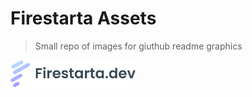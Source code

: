 # Firestarta Assets
> Small repo of images for giuthub readme graphics

<picture width>
  <source media="(prefers-color-scheme: dark)" srcset="./assets/logo-dark.png">
  <img alt="Firestarta.dev" src="./assets/logo-light.png" width="200">
</picture>